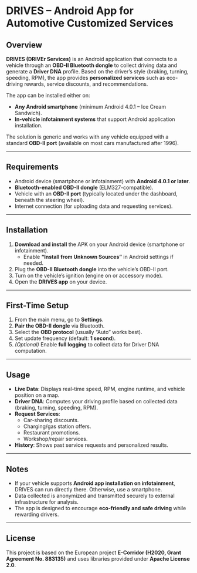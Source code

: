 # DRIVES – Android App for Automotive Customized Services  

## Overview  
**DRIVES (DRIVEr Services)** is an Android application that connects to a vehicle through an **OBD-II Bluetooth dongle** to collect driving data and generate a **Driver DNA** profile. Based on the driver’s style (braking, turning, speeding, RPM), the app provides **personalized services** such as eco-driving rewards, service discounts, and recommendations.  

The app can be installed either on:  
- **Any Android smartphone** (minimum Android 4.0.1 – Ice Cream Sandwich).  
- **In-vehicle infotainment systems** that support Android application installation.  

The solution is generic and works with any vehicle equipped with a standard **OBD-II port** (available on most cars manufactured after 1996).  

---

## Requirements  
- Android device (smartphone or infotainment) with **Android 4.0.1 or later**.  
- **Bluetooth-enabled OBD-II dongle** (ELM327-compatible).  
- Vehicle with an **OBD-II port** (typically located under the dashboard, beneath the steering wheel).  
- Internet connection (for uploading data and requesting services).  

---

## Installation  
1. **Download and install** the APK on your Android device (smartphone or infotainment).  
   - Enable **“Install from Unknown Sources”** in Android settings if needed.  
2. Plug the **OBD-II Bluetooth dongle** into the vehicle’s OBD-II port.  
3. Turn on the vehicle’s ignition (engine on or accessory mode).  
4. Open the **DRIVES app** on your device.  

---

## First-Time Setup  
1. From the main menu, go to **Settings**.  
2. **Pair the OBD-II dongle** via Bluetooth.  
3. Select the **OBD protocol** (usually “Auto” works best).  
4. Set update frequency (default: **1 second**).  
5. *(Optional)* Enable **full logging** to collect data for Driver DNA computation.  

---

## Usage  
- **Live Data**: Displays real-time speed, RPM, engine runtime, and vehicle position on a map.  
- **Driver DNA**: Computes your driving profile based on collected data (braking, turning, speeding, RPM).  
- **Request Services**:  
  - Car-sharing discounts.  
  - Charging/gas station offers.  
  - Restaurant promotions.  
  - Workshop/repair services.  
- **History**: Shows past service requests and personalized results.  

---

## Notes  
- If your vehicle supports **Android app installation on infotainment**, DRIVES can run directly there. Otherwise, use a smartphone.  
- Data collected is anonymized and transmitted securely to external infrastructure for analysis.  
- The app is designed to encourage **eco-friendly and safe driving** while rewarding drivers.  

---

## License  
This project is based on the European project **E-Corridor (H2020, Grant Agreement No. 883135)** and uses libraries provided under **Apache License 2.0**.  
